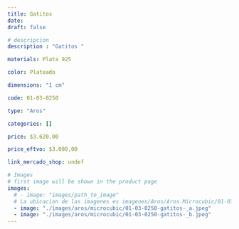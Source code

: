 ```yaml
---
title: Gatitos 
date: 
draft: false

# descripcion
description : "Gatitos "

materials: Plata 925

color: Plateado

dimensions: "1 cm"

code: 01-03-0250

type: "Aros"

categories: []

price: $3.620,00

price_eftvo: $3.080,00

link_mercado_shop: undef

# Images
# first image will be shown in the product page
images:
  # - image: "images/path_to_image"
  # La ubicacion de las imagenes es imagenes/Aros/Aros.Microcubic/01-03-0250-gatitos-
  - image: "./images/aros/microcubic/01-03-0250-gatitos-_a.jpeg"
  - image: "./images/aros/microcubic/01-03-0250-gatitos-_b.jpeg"
---
```

